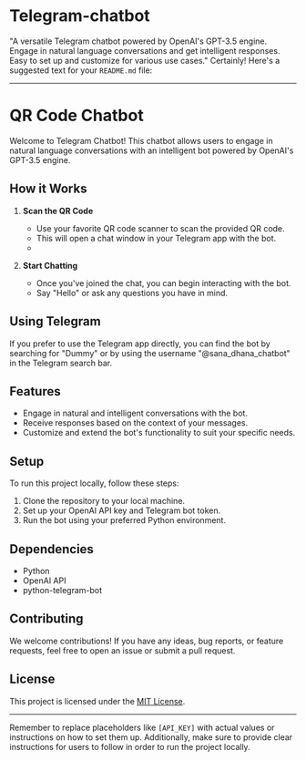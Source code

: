 # Telegram-chatbot
"A versatile Telegram chatbot powered by OpenAI's GPT-3.5 engine. Engage in natural language conversations and get intelligent responses. Easy to set up and customize for various use cases."
Certainly! Here's a suggested text for your `README.md` file:

---

# QR Code Chatbot

Welcome to Telegram Chatbot! This chatbot allows users to engage in natural language conversations with an intelligent bot powered by OpenAI's GPT-3.5 engine.

## How it Works

1. **Scan the QR Code**
   - Use your favorite QR code scanner to scan the provided QR code.
   - This will open a chat window in your Telegram app with the bot.
   - 

2. **Start Chatting**
   - Once you've joined the chat, you can begin interacting with the bot.
   - Say "Hello" or ask any questions you have in mind.

## Using Telegram

If you prefer to use the Telegram app directly, you can find the bot by searching for "Dummy" or by using the username "@sana_dhana_chatbot" in the Telegram search bar.

## Features

- Engage in natural and intelligent conversations with the bot.
- Receive responses based on the context of your messages.
- Customize and extend the bot's functionality to suit your specific needs.

## Setup

To run this project locally, follow these steps:

1. Clone the repository to your local machine.
2. Set up your OpenAI API key and Telegram bot token.
3. Run the bot using your preferred Python environment.

## Dependencies

- Python
- OpenAI API
- python-telegram-bot

## Contributing

We welcome contributions! If you have any ideas, bug reports, or feature requests, feel free to open an issue or submit a pull request.

## License

This project is licensed under the [MIT License](LICENSE).

---

Remember to replace placeholders like `[API_KEY]` with actual values or instructions on how to set them up. Additionally, make sure to provide clear instructions for users to follow in order to run the project locally.
